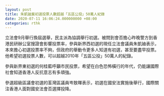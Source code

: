 ```yaml
---
layout: post
title: 朱凱廸冀初選投票人數超越「五區公投」50萬人紀錄
date: 2020-07-11 16:06:24.000000000 +08:00
categories: rthk
---
```


立法會9月舉行換屆選舉，民主派為協調舉行初選。被問到會否擔心昨晚警方到香港民研辦公室搜證會影響投票率，參與新界西初選的現任立法會議員朱凱廸表示，本來擔心初選投票率不夠，但政府的舉動令更多人知道有初選，甚至要盡早投票。他希望初選投票人數，可以超越2010年「五區公投」50萬人的紀錄。

參與新界東初選的何桂藍呼籲市民投票，希望在白色恐怖橫行的年代，仍能讓國際社會知道香港人反抗意志有多頑強。

參選超級區議會初選的荃灣區議員岑敖暉表示，初選在國安法實施後舉行，國際關注香港人面對國安法會否選擇投降。
